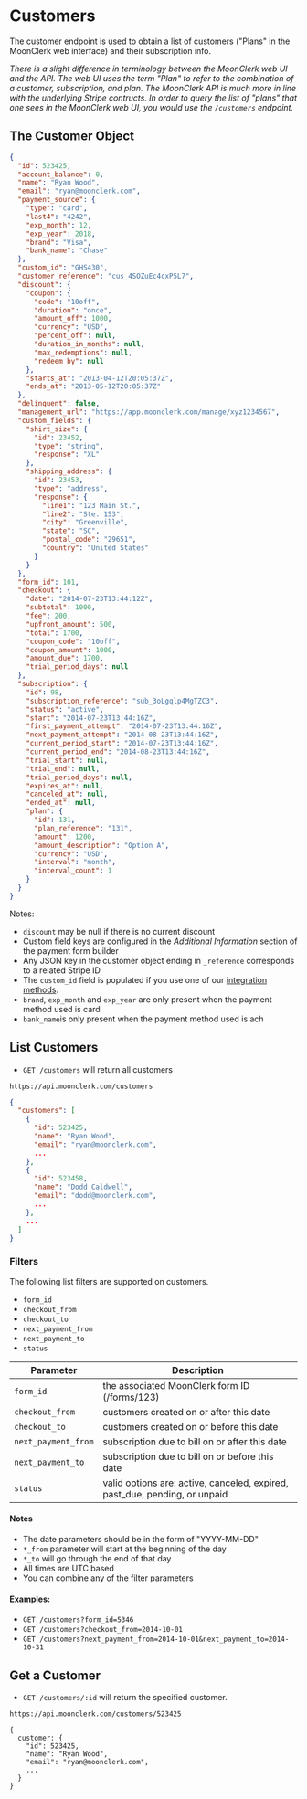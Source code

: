 # Customers

The customer endpoint is used to obtain a list of customers ("Plans" in the MoonClerk web interface) and their subscription info.

_There is a slight difference in terminology between the MoonClerk web UI and the API. The web UI uses the term "Plan" to refer to the combination of a customer, subscription, and plan. The MoonClerk API is much more in line with the underlying Stripe contructs. In order to query the list of "plans" that one sees in the MoonClerk web UI, you would use the `/customers` endpoint._

## The Customer Object

```json
{
  "id": 523425,
  "account_balance": 0,
  "name": "Ryan Wood",
  "email": "ryan@moonclerk.com",
  "payment_source": {
    "type": "card",
    "last4": "4242",
    "exp_month": 12,
    "exp_year": 2018,
    "brand": "Visa",
    "bank_name": "Chase"
  },
  "custom_id": "GHS430",
  "customer_reference": "cus_4SOZuEc4cxP5L7",
  "discount": {
    "coupon": {
      "code": "10off",
      "duration": "once",
      "amount_off": 1000,
      "currency": "USD",
      "percent_off": null,
      "duration_in_months": null,
      "max_redemptions": null,
      "redeem_by": null
    },
    "starts_at": "2013-04-12T20:05:37Z",
    "ends_at": "2013-05-12T20:05:37Z"
  },
  "delinquent": false,
  "management_url": "https://app.moonclerk.com/manage/xyz1234567",
  "custom_fields": {
    "shirt_size": {
      "id": 23452,
      "type": "string",
      "response": "XL"
    },
    "shipping_address": {
      "id": 23453,
      "type": "address",
      "response": {
        "line1": "123 Main St.",
        "line2": "Ste. 153",
        "city": "Greenville",
        "state": "SC",
        "postal_code": "29651",
        "country": "United States"
      }
    }
  },
  "form_id": 101,
  "checkout": {
    "date": "2014-07-23T13:44:12Z",
    "subtotal": 1000,
    "fee": 200,
    "upfront_amount": 500,
    "total": 1700,
    "coupon_code": "10off",
    "coupon_amount": 1000,
    "amount_due": 1700,
    "trial_period_days": null
  },
  "subscription": {
    "id": 98,
    "subscription_reference": "sub_3oLgqlp4MgTZC3",
    "status": "active",
    "start": "2014-07-23T13:44:16Z",
    "first_payment_attempt": "2014-07-23T13:44:16Z",
    "next_payment_attempt": "2014-08-23T13:44:16Z",
    "current_period_start": "2014-07-23T13:44:16Z",
    "current_period_end": "2014-08-23T13:44:16Z",
    "trial_start": null,
    "trial_end": null,
    "trial_period_days": null,
    "expires_at": null,
    "canceled_at": null,
    "ended_at": null,
    "plan": {
      "id": 131,
      "plan_reference": "131",
      "amount": 1200,
      "amount_description": "Option A",
      "currency": "USD",
      "interval": "month",
      "interval_count": 1
    }
  }
}
```

Notes:

- `discount` may be null if there is no current discount
- Custom field keys are configured in the _Additional Information_ section of the payment form builder
- Any JSON key in the customer object ending in `_reference` corresponds to a related Stripe ID
- The `custom_id` field is populated if you use one of our [integration methods](https://github.com/moonclerk/developer/blob/master/integration.md).
- `brand`, `exp_month` and `exp_year` are only present when the payment method used is card
- `bank_name`is only present when the payment method used is ach

## List Customers

- `GET /customers` will return all customers

`https://api.moonclerk.com/customers`

```json
{
  "customers": [
    {
      "id": 523425,
      "name": "Ryan Wood",
      "email": "ryan@moonclerk.com",
      ...
    },
    {
      "id": 523458,
      "name": "Dodd Caldwell",
      "email": "dodd@moonclerk.com",
      ...
    },
    ...
  ]
}
```

### Filters

The following list filters are supported on customers.

- `form_id`
- `checkout_from`
- `checkout_to`
- `next_payment_from`
- `next_payment_to`
- `status`

| Parameter           | Description                                                                |
| ------------------- | -------------------------------------------------------------------------- |
| `form_id`           | the associated MoonClerk form ID (/forms/123)                              |
| `checkout_from`     | customers created on or after this date                                    |
| `checkout_to`       | customers created on or before this date                                   |
| `next_payment_from` | subscription due to bill on or after this date                             |
| `next_payment_to`   | subscription due to bill on or before this date                            |
| `status`            | valid options are: active, canceled, expired, past_due, pending, or unpaid |

#### Notes

- The date parameters should be in the form of "YYYY-MM-DD"
- `*_from` parameter will start at the beginning of the day
- `*_to` will go through the end of that day
- All times are UTC based
- You can combine any of the filter parameters

#### Examples:

- `GET /customers?form_id=5346`
- `GET /customers?checkout_from=2014-10-01`
- `GET /customers?next_payment_from=2014-10-01&next_payment_to=2014-10-31`

## Get a Customer

- `GET /customers/:id` will return the specified customer.

`https://api.moonclerk.com/customers/523425`

```jsonc
{
  customer: {
    "id": 523425,
    "name": "Ryan Wood",
    "email": "ryan@moonclerk.com",
    ...
  }
}
```
